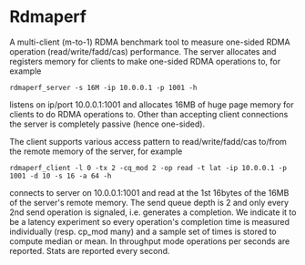 # Rdmaperf

A multi-client (m-to-1) RDMA benchmark tool to measure one-sided RDMA operation (read/write/fadd/cas) performance.
The server allocates and registers memory for clients to make one-sided RDMA operations to, for example
```
rdmaperf_server -s 16M -ip 10.0.0.1 -p 1001 -h
```
listens on ip/port 10.0.0.1:1001 and allocates 16MB of huge page memory for clients to do RDMA operations to. Other than
accepting client connections the server is completely passive (hence one-sided).

The client supports various access pattern to read/write/fadd/cas to/from the remote memory of the server, for example
```
rdmaperf_client -l 0 -tx 2 -cq_mod 2 -op read -t lat -ip 10.0.0.1 -p 1001 -d 10 -s 16 -a 64 -h
```
connects to server on 10.0.0.1:1001 and read at the 1st 16bytes of the 16MB of the server's remote memory.
The send queue depth is 2 and only every 2nd send operation is signaled, i.e. generates a completion. We indicate
it to be a latency experiment so every operation's completion time is measured individually (resp. cp_mod many) and
a sample set of times is stored to compute median or mean. In throughput mode operations per seconds are reported.
Stats are reported every second.
